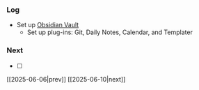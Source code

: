 ### Log
- Set up [Obsidian Vault](https://github.com/rhit-loydma/pRNA_obsidian)
	- Set up plug-ins: Git, Daily Notes, Calendar, and Templater
### Next
- [ ]

[[2025-06-06|prev]] [[2025-06-10|next]]
